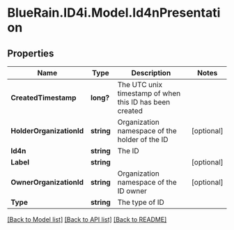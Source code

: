 # BlueRain.ID4i.Model.Id4nPresentation
## Properties

Name | Type | Description | Notes
------------ | ------------- | ------------- | -------------
**CreatedTimestamp** | **long?** | The UTC unix timestamp of when this ID has been created | 
**HolderOrganizationId** | **string** | Organization namespace of the holder of the ID | [optional] 
**Id4n** | **string** | The ID | 
**Label** | **string** |  | [optional] 
**OwnerOrganizationId** | **string** | Organization namespace of the ID owner | [optional] 
**Type** | **string** | The type of ID | 

[[Back to Model list]](../README.md#documentation-for-models) [[Back to API list]](../README.md#documentation-for-api-endpoints) [[Back to README]](../README.md)

